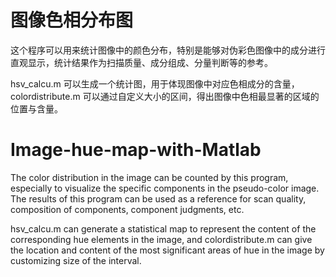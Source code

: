 # 图像色相分布图

这个程序可以用来统计图像中的颜色分布，特别是能够对伪彩色图像中的成分进行直观显示，统计结果作为扫描质量、成分组成、分量判断等的参考。

hsv_calcu.m 可以生成一个统计图，用于体现图像中对应色相成分的含量，colordistribute.m 可以通过自定义大小的区间，得出图像中色相最显著的区域的位置与含量。

# Image-hue-map-with-Matlab

The color distribution in the image can be counted by this program, especially to visualize the specific components in the pseudo-color image. The results of this program can be used as a reference for scan quality, composition of components, component judgments, etc.

hsv_calcu.m can generate a statistical map to represent the content of the corresponding hue elements in the image, and colordistribute.m can give the location and content of the most significant areas of hue in the image by customizing size of the interval.
